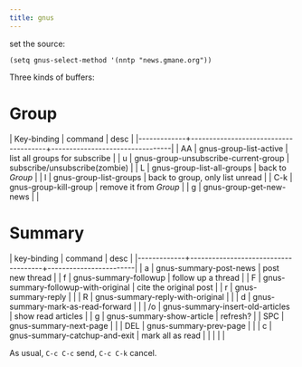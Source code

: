 ```yaml
---
title: gnus
---
```


set the source:

```
(setq gnus-select-method '(nntp "news.gmane.org"))
```


Three kinds of buffers:

# Group

| Key-binding | command                              | desc                            |
|-------------+--------------------------------------+---------------------------------|
| AA          | gnus-group-list-active               | list all groups for subscribe   |
| u           | gnus-group-unsubscribe-current-group | subscribe/unsubscribe(zombie)   |
| L           | gnus-group-list-all-groups           | back to *Group*                 |
| l           | gnus-group-list-groups               | back to group, only list unread |
| C-k         | gnus-group-kill-group                | remove it from *Group*          |
| g           | gnus-group-get-new-news              |                                 |


# Summary
 
| key-binding | command                             | desc                   |
|-------------+-------------------------------------+------------------------|
| a           | gnus-summary-post-news              | post new thread        |
| f           | gnus-summary-followup               | follow up a thread     |
| F           | gnus-summary-followup-with-original | cite the original post |
| r           | gnus-summary-reply                  |                        |
| R           | gnus-summary-reply-with-original    |                        |
| d           | gnus-summary-mark-as-read-forward   |                        |
| /o          | gnus-summary-insert-old-articles    | show read articles     |
| g           | gnus-summary-show-article           | refresh?               |
| SPC         | gnus-summary-next-page              |                        |
| DEL         | gnus-summary-prev-page              |                        |
| c           | gnus-summary-catchup-and-exit       | mark all as read       |
|             |                                     |                        |

As usual, `C-c C-c` send, `C-c C-k` cancel.

